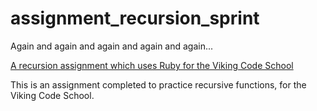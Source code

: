 # assignment_recursion_sprint
Again and again and again and again and again...

[A recursion assignment which uses Ruby for the Viking Code School](http://www.vikingcodeschool.com)

This is an assignment completed to practice recursive functions, for the Viking Code School.